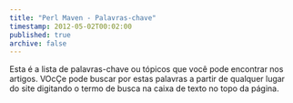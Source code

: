 ```yaml
---
title: "Perl Maven - Palavras-chave"
timestamp: 2012-05-02T00:02:00
published: true
archive: false
---
```


Esta é a lista de palavras-chave ou tópicos que você pode encontrar nos artigos. VOcÇe pode buscar por estas palavras
a partir de qualquer lugar do site digitando o termo de busca na caixa de texto no topo da página.

